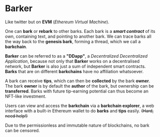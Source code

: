 # Barker
Like twitter but on **EVM** (*Ethereum Virtual Machine*).

One can **bark** or **rebark** to other barks. Each bark is a ***smart contract*** of its own, containing text, and pointing to another bark. We can trace barks all the way back to the **genesis bark**, forming a thread, which we call a **barkchain**.

**Barker** can be referred to as a **"DDapp"**, a *Decentralized Decentralized Application*, because not only that **Barker** works on a decentralised network, but **Barker** is also just a sum of independent smart contracts. **Barks** that are on different **barkchains** have no affiliation whatsoever.

A bark can receive **tips**, which can then be **collected** by the bark **owner**. The bark **owner** is by default the **author** of the bark, but ownership can be **transferred**. Barks with future tip-earning potential can thus become an NFT-like investment.

Users can view and access the **barkchain** via a **barkchain explorer**, a web interface with a built-in Ethereum wallet to do **barks** and **tips** easily. ~~(Hard, need help!)~~

Due to the permissionless and immutable nature of blockchains, no bark can be censored.
